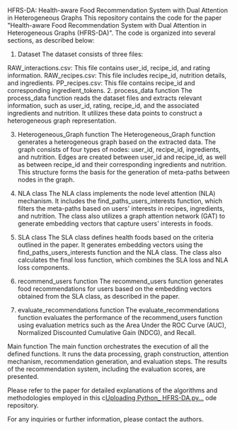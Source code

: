 HFRS-DA: Health-aware Food Recommendation System with Dual Attention in Heterogeneous Graphs
This repository contains the code for the paper "Health-aware Food Recommendation System with Dual Attention in Heterogeneous Graphs (HFRS-DA)". The code is organized into several sections, as described below:

1. Dataset
The dataset consists of three files:

RAW_interactions.csv: This file contains user_id, recipe_id, and rating information.
RAW_recipes.csv: This file includes recipe_id, nutrition details, and ingredients.
PP_recipes.csv: This file contains recipe_id and corresponding ingredient_tokens.
2. process_data function
The process_data function reads the dataset files and extracts relevant information, such as user_id, rating, recipe_id, and the associated ingredients and nutrition. It utilizes these data points to construct a heterogeneous graph representation.

3. Heterogeneous_Graph function
The Heterogeneous_Graph function generates a heterogeneous graph based on the extracted data. The graph consists of four types of nodes: user_id, recipe_id, ingredients, and nutrition. Edges are created between user_id and recipe_id, as well as between recipe_id and their corresponding ingredients and nutrition. This structure forms the basis for the generation of meta-paths between nodes in the graph.

4. NLA class
The NLA class implements the node level attention (NLA) mechanism. It includes the find_paths_users_interests function, which filters the meta-paths based on users' interests in recipes, ingredients, and nutrition. The class also utilizes a graph attention network (GAT) to generate embedding vectors that capture users' interests in foods.

5. SLA class
The SLA class defines health foods based on the criteria outlined in the paper. It generates embedding vectors using the find_paths_users_interests function and the NLA class. The class also calculates the final loss function, which combines the SLA loss and NLA loss components.

6. recommend_users function
The recommend_users function generates food recommendations for users based on the embedding vectors obtained from the SLA class, as described in the paper.

7. evaluate_recommendations function
The evaluate_recommendations function evaluates the performance of the recommend_users function using evaluation metrics such as the Area Under the ROC Curve (AUC), Normalized Discounted Cumulative Gain (NDCG), and Recall.

Main function
The main function orchestrates the execution of all the defined functions. It runs the data processing, graph construction, attention mechanism, recommendation generation, and evaluation steps. The results of the recommendation system, including the evaluation scores, are presented.

Please refer to the paper for detailed explanations of the algorithms and methodologies employed in this c[Uploading Python_ HFRS-DA.py…]()
ode repository.

For any inquiries or further information, please contact the authors.
